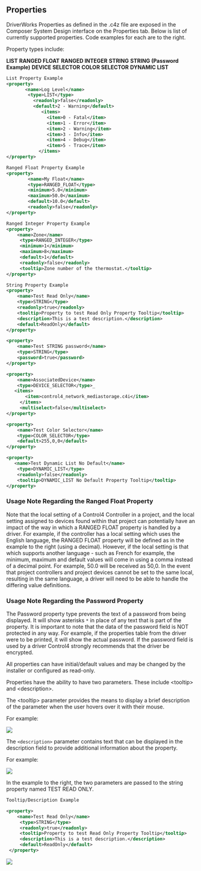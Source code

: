 ## Properties

DriverWorks Properties as defined in the .c4z file are exposed in the Composer System Design interface on the Properties tab. Below is list of currently supported properties. Code examples for each are to the right.

Property types include:

**LIST**
**RANGED FLOAT**
**RANGED INTEGER**
**STRING**
**STRING (Password Example)**
**DEVICE SELECTOR**
**COLOR SELECTOR** 
**DYNAMIC LIST**


```xml
List Property Example
<property>
       <name>Log Level</name>
        <type>LIST</type>
          <readonly>false</readonly>
          <default>2 - Warning</default>
             <items>
               <item>0 - Fatal</item>
               <item>1 - Error</item>
               <item>2 - Warning</item>
               <item>3 - Info</item>
               <item>4 - Debug</item>
               <item>5 - Trace</item>
            </items>
</property>
```




```xml
Ranged Float Property Example
<property>
        <name>My Float</name>
        <type>RANGED_FLOAT</type>
        <minimum>5.0</minimum>
        <maximum>50.0</maximum>
        <default>10.0</default>
        <readonly>false</readonly>
</property>
```





```xml
Ranged Integer Property Example
<property>
    <name>Zone</name>
     <type>RANGED_INTEGER</type>
     <minimum>1</minimum>
     <maximum>8</maximum>
     <default>1</default>
     <readonly>false</readonly>
     <tooltip>Zone number of the thermostat.</tooltip>
</property>
```




```xml
String Property Example
<property>
  	<name>Test Read Only</name>
  	<type>STRING</type>
  	<readonly>true</readonly>
  	<tooltip>Property to test Read Only Property Tooltip</tooltip>
  	<description>This is a test description.</description>
  	<default>ReadOnly</default>
</property>
```




```xml
<property>
  	<name>Test STRING password</name>
  	<type>STRING</type>
  	<password>true</password>
</property>
```




```xml
<property>
    <name>AssociatedDevice</name>
    <type>DEVICE_SELECTOR</type>_
   <items>
       <item>control4_network_mediastorage.c4i</item>
     </items>
     <multiselect>false</multiselect>
</property>
```




```xml
<property>
    <name>Test Color Selector</name>
    <type>COLOR_SELECTOR</type>
    <default>255,0,0</default>
</property>
```




```xml
<property> 
   <name>Test Dynamic List No Default</name> 
    <type>DYNAMIC_LIST</type> 
    <readonly>false</readonly> 
    <tooltip>DYNAMIC_LIST No Default Property Tooltip</tooltip>
</property>
```


### Usage Note Regarding the Ranged Float Property
Note that the local setting of a Control4 Controller in a project, and the local setting assigned to devices found within that project can potentially have an impact of the way in which a RANGED FLOAT property is handled by a driver. For example, if the controller has a local setting which uses the English language, the RANGED FLOAT property will be defined as in the example to the right (using a decimal).  However, if the local setting is that which supports another language - such as French for example, the minimum, maximum and default values will come in using a comma instead of a decimal point. For example, 50.0 will be received as 50,0. In the event that project controllers and project devices cannot be set to the same local, resulting in the same language, a driver will need to be able to handle the differing value definitions. 

### Usage Note Regarding the Password Property
The Password property type prevents the text of a password from being displayed. It will show asterisks `*` in place of any text that is part of the property.  It is important to note that the data of the password field is NOT protected in any way. For example, if the properties table from the driver were to be printed, it will show the actual password. If the password field is used by a driver Control4 strongly recommends that the driver be encrypted.


All properties can have initial/default values and may be changed by the installer or configured as read-only.

Properties have the ability to have two parameters. These include \<tooltip\> and \<description\>.

The \<tooltip\> parameter provides the means to display a brief description of the parameter when the user hovers over it with their mouse. 

For example:

<img src="images/15_1-01.png"/>

The `<description>` parameter contains text that can be displayed in the description field to provide additional information about the property.


For example:

<img src="images/15_1-02.png"/>


In the example to the right, the two parameters are passed to the string property named TEST READ ONLY.

```xml
Tooltip/Description Example

<property>
    <name>Test Read Only</name>
     <type>STRING</type>
     <readonly>true</readonly>
     <tooltip>Property to test Read Only Property Tooltip</tooltip>
     <description>This is a test description.</description>
     <default>ReadOnly</default>
 </property>
```


<img src="images/15_1-03.png"/>

